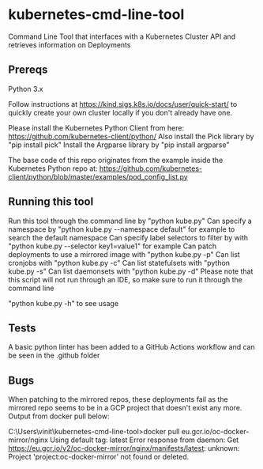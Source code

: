 # kubernetes-cmd-line-tool
Command Line Tool that interfaces with a Kubernetes Cluster API and retrieves information on Deployments

## Prereqs
Python 3.x

Follow instructions at https://kind.sigs.k8s.io/docs/user/quick-start/ to quickly create your own cluster locally if you don't already have one.

Please install the Kubernetes Python Client from here: https://github.com/kubernetes-client/python/
Also install the Pick library by "pip install pick"
Install the Argparse library by "pip install argparse"

The base code of this repo originates from the example inside the Kubernetes Python repo at: https://github.com/kubernetes-client/python/blob/master/examples/pod_config_list.py

## Running this tool
Run this tool through the command line by "python kube.py"
Can specify a namespace by "python kube.py --namespace default" for example to search the default namespace
Can specify label selectors to filter by with "python kube.py --selector key1=value1" for example
Can patch deployments to use a mirrored image with "python kube.py -p"
Can list cronjobs with "python kube.py -c"
Can list statefulsets with "python kube.py -s"
Can list daemonsets with "python kube.py -d"
Please note that this script will not run through an IDE, so make sure to run it through the command line

"python kube.py -h" to see usage

## Tests
A basic python linter has been added to a GitHub Actions workflow and can be seen in the .github folder

## Bugs
When patching to the mirrored repos, these deployments fail as the mirrored repo seems to be in a GCP project that doesn't exist any more. Output from docker pull below:

C:\Users\vinit\kubernetes-cmd-line-tool>docker pull eu.gcr.io/oc-docker-mirror/nginx
Using default tag: latest
Error response from daemon: Get https://eu.gcr.io/v2/oc-docker-mirror/nginx/manifests/latest: unknown: Project 'project:oc-docker-mirror' not found or deleted.
